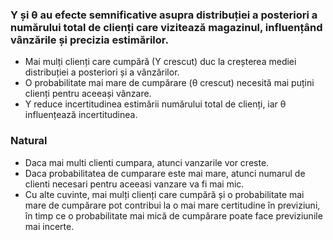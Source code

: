 ###  Y și θ au efecte semnificative asupra distribuției a posteriori a numărului total de clienți care vizitează magazinul, influențând vânzările și precizia estimărilor.
* Mai mulți clienți care cumpără (Y crescut) duc la creșterea mediei distribuției a posteriori și a vânzărilor.
* O probabilitate mai mare de cumpărare (θ crescut) necesită mai puțini clienți pentru aceeași vânzare.
* Y reduce incertitudinea estimării numărului total de clienți, iar θ influențează incertitudinea.

### Natural
* Daca mai multi clienti cumpara, atunci vanzarile vor creste.
* Daca probabilitatea de cumparare este mai mare, atunci numarul de clienti necesari pentru aceeasi vanzare va fi mai mic.
* Cu alte cuvinte, mai mulți clienți care cumpără și o probabilitate mai mare de cumpărare pot contribui la o mai mare certitudine în previziuni, în timp ce o probabilitate mai mică de cumpărare poate face previziunile mai incerte.
